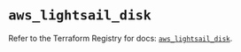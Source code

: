 # `aws_lightsail_disk`

Refer to the Terraform Registry for docs: [`aws_lightsail_disk`](https://registry.terraform.io/providers/hashicorp/aws/6.9.0/docs/resources/lightsail_disk).
